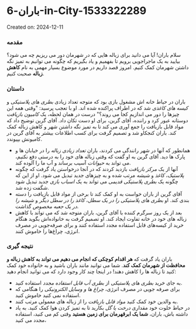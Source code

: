 # باران-6-in-City-1533322289

Created on: 2024-12-11

### مقدمه
سلام باران! آیا می دانید برای زباله هایی که در شهرمان دور می ریزیم چه می شود؟ بیایید به یک ماجراجویی برویم تا بفهمیم و یاد بگیریم که چگونه می توانیم به تمیز نگه داشتن شهرمان کمک کنیم. امروز قصد داریم در مورد موضوع بسیار مهمی به نام **کاهش زباله** صحبت کنیم. 

### داستان
باران در حیاط خانه اش مشغول بازی بود که متوجه تعداد زیادی *بطری های پلاستیکی* و *کیسه های کاغذی* شد که در اطراف پراکنده شده اند. او با تعجب پرسید: "وقتی همه این چیزها را دور می اندازیم کجا می روند؟" درست در همان لحظه، یک *کامیون بازیافت* دوستانه عبور کرد و راننده، آقای گرین، برای او دست تکان داد. آقای گرین توضیح داد که مواد قابل بازیافت را جمع آوری می کند تا به تمیز نگه داشتن شهر و کاهش زباله کمک کند. باران کنجکاو شد و تصمیم گرفت برای کسب اطلاعات بیشتر به آقای گرین در کامیونش بپیوندد. 
- همانطور که آنها در شهر رانندگی می کردند، باران *تعداد زیادی زباله* را در خیابان ها و پارک ها دید. آقای گرین به او گفت که وقتی زباله های خود را به درستی دفع نکنیم، می تواند به *حیوانات* آسیب برساند و آب ما را آلوده کند. 
- آنها از یک *مرکز بازیافت* بازدید کردند که در آنجا درخواستن یاد گرفت که چگونه *پلاستیک*، *کاغذ* و *شیشه* مرتب شده و به چیزهای جدید تبدیل می شود. او از این که چگونه یک *بطری پلاستیکی قدیمی* می تواند به یک *اسباب بازی* جدید تبدیل شود شگفت زده شد.
- آقای گرین از باران خواست به او کمک کند تا برخی از مواد قابل بازیافت را دسته بندی کند. او *بطری های پلاستیکی را در یک سطل*، *کاغذ را در سطل دیگر* و *شیشه را در یک جعبه مخصوص* گذاشت. 
- بعد از یک روز سرگرم کننده با آقای گرین، باران متوجه شد که می تواند با کاهش زباله های خود در خانه تفاوت ایجاد کند. او تصمیم گرفت به خانواده‌اش بگوید هنگام خرید از کیسه‌های قابل استفاده مجدد استفاده کنند و برای صرفه‌جویی در مصرف انرژی، چراغ‌ها را خاموش کنند.

### نتیجه گیری
باران یاد گرفت که **هر اقدام کوچکی که انجام می دهیم می تواند به کاهش زباله و محافظت از شهرمان کمک کند**. شما می توانید مانند باران باشید و به خانواده خود کمک کنید تا زباله ها را کاهش دهند! در اینجا چند کار وجود دارد که می توانید انجام دهید:
* به جای خرید *بطری های پلاستیکی* از *بطری آب قابل استفاده مجدد* استفاده کنید.
* برای صرفه جویی در مصرف انرژی، *چراغ ها و وسایل الکترونیکی* را هنگامی که استفاده نمی کنید خاموش کنید.
* به والدین خود کمک کنید *مواد قابل بازیافت* را از زباله های معمولی مرتب کنند.
* در حیاط خلوت خود مقداری *درخت یا گل* بکارید تا به تمیز کردن هوا کمک کنید.
به یاد داشته باش، باران، **شما یک ابرقهرمان برای زمین هستید** وقتی کم می کنید، استفاده مجدد می کنید،